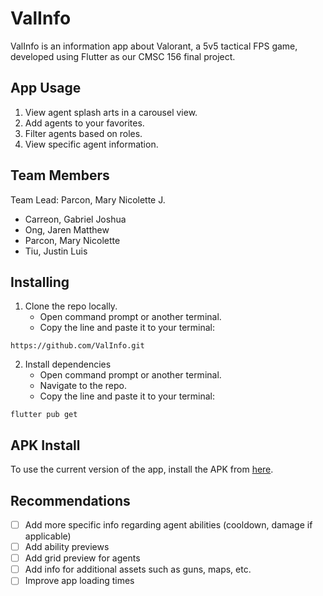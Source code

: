 # ValInfo

ValInfo is an information app about Valorant, a 5v5 tactical FPS game, developed using Flutter as our CMSC 156 final project.

## App Usage
1. View agent splash arts in a carousel view.
2. Add agents to your favorites.
3. Filter agents based on roles.
4. View specific agent information.

## Team Members
Team Lead: Parcon, Mary Nicolette J.

* Carreon, Gabriel Joshua
* Ong, Jaren Matthew
* Parcon, Mary Nicolette
* Tiu, Justin Luis

## Installing
1. Clone the repo locally.
     * Open command prompt or another terminal.
     * Copy the line and paste it to your terminal:
```
https://github.com/ValInfo.git
```
2. Install dependencies
     * Open command prompt or another terminal.
     * Navigate to the repo.
     * Copy the line and paste it to your terminal:
```
flutter pub get
```

## APK Install
To use the current version of the app, install the APK from [here](https://drive.google.com/file/d/1juvrywajExpZV4nCWWcoJjyQErp8g400/view?usp=drive_link).

## Recommendations
- [ ] Add more specific info regarding agent abilities (cooldown, damage if applicable)
- [ ] Add ability previews
- [ ] Add grid preview for agents
- [ ] Add info for additional assets such as guns, maps, etc.
- [ ] Improve app loading times

